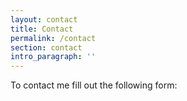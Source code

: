 ```yaml
---
layout: contact
title: Contact
permalink: /contact
section: contact
intro_paragraph: ''
---
```


To contact me fill out the following form:
